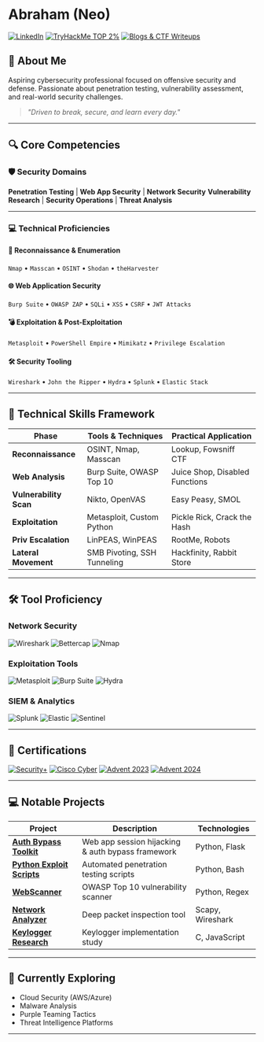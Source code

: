 
# Abraham (Neo)

[![LinkedIn](https://img.shields.io/badge/-LinkedIn-0072b1?style=for-the-badge&logo=linkedin&logoColor=white)](https://www.linkedin.com/in/abr-ahamis)
[![TryHackMe TOP 2% ](https://img.shields.io/badge/-TryHackMe%20TOP%20TWO%20PER-212C42?style=for-the-badge&logo=tryhackme&logoColor=white)](https://tryhackme.com/Neo-virex)
[![Blogs & CTF Writeups](https://img.shields.io/badge/Blogs%20&%20CTF%20Writeups-D14836?style=for-the-badge&logo=internet-explorer&logoColor=white)](https://neo-virex.vercel.app/)

## 🚀 About Me
Aspiring cybersecurity professional focused on offensive security and defense. Passionate about penetration testing, vulnerability assessment, and real-world security challenges.

> *"Driven to break, secure, and learn every day."*

---

## 🔍 Core Competencies

### 🛡️ Security Domains

**Penetration Testing** | **Web App Security** | **Network Security**
**Vulnerability Research** | **Security Operations** | **Threat Analysis**

---

### 💻 Technical Proficiencies

#### 🔎 Reconnaissance & Enumeration

`Nmap` • `Masscan` • `OSINT` • `Shodan` • `theHarvester`

#### 🌐 Web Application Security

`Burp Suite` • `OWASP ZAP` • `SQLi` • `XSS` • `CSRF` • `JWT Attacks`

#### 💣 Exploitation & Post-Exploitation

`Metasploit` • `PowerShell Empire` • `Mimikatz` • `Privilege Escalation`

#### 🛠️ Security Tooling

`Wireshark` • `John the Ripper` • `Hydra` • `Splunk` • `Elastic Stack`

---


## 🔧 Technical Skills Framework
| Phase                   | Tools & Techniques                  | Practical Application          |
|-------------------------|-------------------------------------|--------------------------------|
| **Reconnaissance**      | OSINT, Nmap, Masscan               | Lookup, Fowsniff CTF           |
| **Web Analysis**        | Burp Suite, OWASP Top 10           | Juice Shop, Disabled Functions |
| **Vulnerability Scan**  | Nikto, OpenVAS                     | Easy Peasy, SMOL               |
| **Exploitation**        | Metasploit, Custom Python          | Pickle Rick, Crack the Hash    |
| **Priv Escalation**     | LinPEAS, WinPEAS                   | RootMe, Robots                 |
| **Lateral Movement**    | SMB Pivoting, SSH Tunneling        | Hackfinity, Rabbit Store       |

---

## 🛠️ Tool Proficiency

### Network Security
![Wireshark](https://img.shields.io/badge/Wireshark-1679A7?style=flat-square&logo=wireshark&logoColor=white)
![Bettercap](https://img.shields.io/badge/Bettercap-00B2A9?style=flat-square)
![Nmap](https://img.shields.io/badge/Nmap-004B49?style=flat-square&logo=nmap&logoColor=white)

### Exploitation Tools
![Metasploit](https://img.shields.io/badge/Metasploit-0E1D1D?style=flat-square&logo=metasploit&logoColor=white)
![Burp Suite](https://img.shields.io/badge/Burp_Suite-FD0000?style=flat-square)
![Hydra](https://img.shields.io/badge/Hydra-FF0000?style=flat-square)

### SIEM & Analytics
![Splunk](https://img.shields.io/badge/Splunk-000000?style=flat-square&logo=splunk&logoColor=white)
![Elastic](https://img.shields.io/badge/Elastic_Search-005571?style=flat-square&logo=elastic&logoColor=white)
![Sentinel](https://img.shields.io/badge/Azure_Sentinel-0078D4?style=flat-square&logo=microsoft&logoColor=white)

---

## 📜 Certifications
[![Security+](https://img.shields.io/badge/CompTIA_Security+-FF0000?style=flat-square&logo=comptia&logoColor=white)]()
[![Cisco Cyber](https://img.shields.io/badge/Cisco_Intro_to_Cybersecurity-0072C6?style=flat-square&logo=cisco&logoColor=white)]()
[![Advent 2023](https://img.shields.io/badge/Advent_of_Cyber_2023-4BA543?style=flat-square)]()
[![Advent 2024](https://img.shields.io/badge/Advent_of_Cyber_2024-FFDD00?style=flat-square)]()

---

## 💻 Notable Projects
| Project | Description | Technologies |
|---------|-------------|--------------|
| **[Auth Bypass Toolkit](https://github.com/Abr-ahamis/Firewall-project)** | Web app session hijacking & auth bypass framework | Python, Flask |
| **[Python Exploit Scripts](https://github.com/Abr-ahamis/Image-Stego-Encryptor)** | Automated penetration testing scripts | Python, Bash |
| **[WebScanner](https://github.com/Abr-ahamis/WebScanner)** | OWASP Top 10 vulnerability scanner | Python, Regex |
| **[Network Analyzer](https://github.com/Abr-ahamis/Network.py)** | Deep packet inspection tool | Scapy, Wireshark |
| **[Keylogger Research](https://github.com/Abr-ahamis/Python-and-C-Keyloggers)** | Keylogger implementation study | C, JavaScript |
---

## 🌱 Currently Exploring
- Cloud Security (AWS/Azure)
- Malware Analysis
- Purple Teaming Tactics
- Threat Intelligence Platforms
  
---
